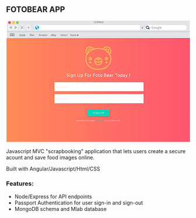 ## FOTOBEAR APP

![homepage](https://github.com/elainecode/fotobear/blob/master/frontpage.png)

Javascript MVC "scrapbooking" application that lets users create a secure acount and save food images online.

Built with Angular/Javascript/Html/CSS

### Features:

- Node/Express for API endpoints
- Passport Authentication for user sign-in and sign-out
- MongoDB schema and Mlab database


